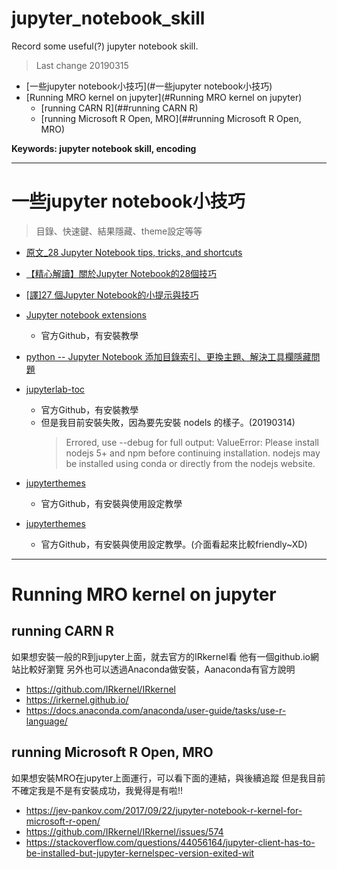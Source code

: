 # jupyter_notebook_skill
Record some useful(?) jupyter notebook skill.
> Last change 20190315
  
-   [一些jupyter notebook小技巧](#一些jupyter notebook小技巧)  
-   [Running MRO kernel on jupyter](#Running MRO kernel on jupyter)
    *   [running CARN R](##running CARN R)
    *   [running Microsoft R Open, MRO](##running Microsoft R Open, MRO)

__Keywords: jupyter notebook skill, encoding__

---
# 一些jupyter notebook小技巧
> 目錄、快速鍵、結果隱藏、theme設定等等

- [原文_28 Jupyter Notebook tips, tricks, and shortcuts](https://www.dataquest.io/blog/jupyter-notebook-tips-tricks-shortcuts/)
- [【精心解讀】關於Jupyter Notebook的28個技巧](https://zhuanlan.zhihu.com/p/32600329)
- [[譯]27 個Jupyter Notebook的小提示與技巧](http://liuchengxu.org/pelican-blog/jupyter-notebook-tips.html)

- [Jupyter notebook extensions](https://github.com/ipython-contrib/jupyter_contrib_nbextensions)
    - 官方Github，有安裝教學
- [python -- Jupyter Notebook 添加目錄索引、更換主題、解決工具欄隱藏問題](https://blog.csdn.net/August1226/article/details/80762632)
- [jupyterlab-toc](https://github.com/jupyterlab/jupyterlab-toc)
    - 官方Github，有安裝教學
    - 但是我目前安裝失敗，因為要先安裝 nodels 的樣子。(20190314)
        > Errored, use --debug for full output:
ValueError: Please install nodejs 5+ and npm before continuing installation. nodejs may be installed using conda or directly from the nodejs website.

- [jupyterthemes](https://github.com/dunovank/jupyter-themes)
    - 官方Github，有安裝與使用設定教學
- [jupyterthemes](https://jupyter-contrib-nbextensions.readthedocs.io/en/latest/nbextensions/toc2/README.html)
    - 官方Github，有安裝與使用設定教學。(介面看起來比較friendly~XD)


---
# Running MRO kernel on jupyter

## running CARN R
如果想安裝一般的R到jupyter上面，就去官方的IRkernel看
他有一個github.io網站比較好瀏覽
另外也可以透過Anaconda做安裝，Aanaconda有官方說明
- https://github.com/IRkernel/IRkernel
- https://irkernel.github.io/
- https://docs.anaconda.com/anaconda/user-guide/tasks/use-r-language/

## running Microsoft R Open, MRO
如果想安裝MRO在jupyter上面運行，可以看下面的連結，與後續追蹤
但是我目前不確定我是不是有安裝成功，我覺得是有啦!!
- https://jev-pankov.com/2017/09/22/jupyter-notebook-r-kernel-for-microsoft-r-open/
- https://github.com/IRkernel/IRkernel/issues/574
- https://stackoverflow.com/questions/44056164/jupyter-client-has-to-be-installed-but-jupyter-kernelspec-version-exited-wit



